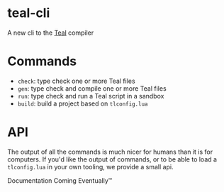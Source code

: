 # teal-cli

A new cli to the [Teal](https://github.com/teal-language/tl) compiler

# Commands

 - `check`: type check one or more Teal files
 - `gen`: type check and compile one or more Teal files
 - `run`: type check and run a Teal script in a sandbox
 - `build`: build a project based on `tlconfig.lua`

# API

The output of all the commands is much nicer for humans than it is for computers. If you'd like the output of commands, or to be able to load a `tlconfig.lua` in your own tooling, we provide a small api.

Documentation Coming Eventually™
